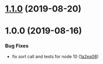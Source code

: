 # [1.1.0](https://github.com/cheminfo/fcnnls/compare/v1.0.0...v1.1.0) (2019-08-20)



# 1.0.0 (2019-08-16)


### Bug Fixes

* fix sort call and tests for node 10 ([1a2ea08](https://github.com/cheminfo/fcnnls/commit/1a2ea08))



